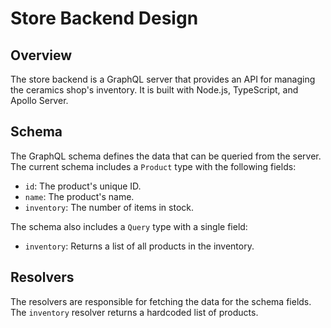 # Store Backend Design

## Overview

The store backend is a GraphQL server that provides an API for managing the ceramics shop's inventory. It is built with Node.js, TypeScript, and Apollo Server.

## Schema

The GraphQL schema defines the data that can be queried from the server. The current schema includes a `Product` type with the following fields:

*   `id`: The product's unique ID.
*   `name`: The product's name.
*   `inventory`: The number of items in stock.

The schema also includes a `Query` type with a single field:

*   `inventory`: Returns a list of all products in the inventory.

## Resolvers

The resolvers are responsible for fetching the data for the schema fields. The `inventory` resolver returns a hardcoded list of products.
